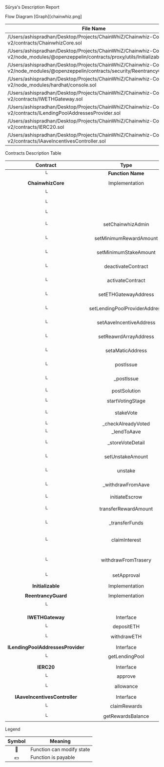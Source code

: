  Sūrya's Description Report

 Flow Diagram
 [Graph][chainwhiz.png]


|  File Name  |  SHA-1 Hash  |
|-------------|--------------|
| /Users/ashispradhan/Desktop/Projects/ChainWhiZ/Chainwhiz-Contract-v2/contracts/ChainwhizCore.sol | b32c10ddaa1cda68ad9ef5b6d2f791a6c132da4f |
| /Users/ashispradhan/Desktop/Projects/ChainWhiZ/Chainwhiz-Contract-v2/node_modules/@openzeppelin/contracts/proxy/utils/Initializable.sol | 3b684c30ed2ad0aed9baceb3fdcc6523e0279e8d |
| /Users/ashispradhan/Desktop/Projects/ChainWhiZ/Chainwhiz-Contract-v2/node_modules/@openzeppelin/contracts/security/ReentrancyGuard.sol | 6372eddb504565dc1944c647c13c075cffcaa2f7 |
| /Users/ashispradhan/Desktop/Projects/ChainWhiZ/Chainwhiz-Contract-v2/node_modules/hardhat/console.sol | ba36558e776f482d532a19c9857446aeaec0f0ca |
| /Users/ashispradhan/Desktop/Projects/ChainWhiZ/Chainwhiz-Contract-v2/contracts/IWETHGateway.sol | e2b297dd5868a9f044882766ee15d51d08701307 |
| /Users/ashispradhan/Desktop/Projects/ChainWhiZ/Chainwhiz-Contract-v2/contracts/ILendingPoolAddressesProvider.sol | c8737b8fbf52bd682679e44d5e534297bff6d716 |
| /Users/ashispradhan/Desktop/Projects/ChainWhiZ/Chainwhiz-Contract-v2/contracts/IERC20.sol | 273beb3eccf3d4133c376d16bf492f9908cea537 |
| /Users/ashispradhan/Desktop/Projects/ChainWhiZ/Chainwhiz-Contract-v2/contracts/IAaveIncentivesController.sol | 2a52365922c289b9dd9dddc25bc1544b9fb13e88 |


 Contracts Description Table


|  Contract  |         Type        |       Bases      |                  |                 |
|:----------:|:-------------------:|:----------------:|:----------------:|:---------------:|
|     └      |  **Function Name**  |  **Visibility**  |  **Mutability**  |  **Modifiers**  |
||||||
| **ChainwhizCore** | Implementation | ReentrancyGuard |||
| └ | <Fallback> | External ❗️ | 🛑  |NO❗️ |
| └ | <Receive Ether> | External ❗️ |  💵 |NO❗️ |
| └ | <Constructor> | Public ❗️ | 🛑  | ReentrancyGuard |
| └ | setChainwhizAdmin | External ❗️ | 🛑  | onlyChainwhizAdmin onlyActiveContract |
| └ | setMinimumRewardAmount | External ❗️ | 🛑  | onlyChainwhizAdmin onlyActiveContract |
| └ | setMinimumStakeAmount | External ❗️ | 🛑  | onlyChainwhizAdmin onlyActiveContract |
| └ | deactivateContract | External ❗️ | 🛑  | onlyChainwhizAdmin onlyActiveContract |
| └ | activateContract | External ❗️ | 🛑  | onlyChainwhizAdmin onlyDeactiveContract |
| └ | setETHGatewayAddress | External ❗️ | 🛑  | onlyChainwhizAdmin onlyActiveContract |
| └ | setLendingPoolProviderAddress | External ❗️ | 🛑  | onlyChainwhizAdmin onlyActiveContract |
| └ | setAaveIncentiveAddress | External ❗️ | 🛑  | onlyChainwhizAdmin onlyActiveContract |
| └ | setReawrdArrayAddress | External ❗️ | 🛑  | onlyChainwhizAdmin onlyActiveContract |
| └ | setaMaticAddress | External ❗️ | 🛑  | onlyChainwhizAdmin onlyActiveContract |
| └ | postIssue | Public ❗️ |  💵 | onlyActiveContract nonReentrant |
| └ | _postIssue | Private 🔐 | 🛑  | onlyActiveContract nonReentrant |
| └ | postSolution | Public ❗️ | 🛑  | onlyActiveContract |
| └ | startVotingStage | Public ❗️ | 🛑  | onlyActiveContract |
| └ | stakeVote | External ❗️ | 🛑  | onlyActiveContract nonReentrant |
| └ | _checkAlreadyVoted | Private 🔐 |   | onlyActiveContract |
| └ | _lendToAave | Private 🔐 | 🛑  | nonReentrant |
| └ | _storeVoteDetail | Private 🔐 | 🛑  | onlyActiveContract nonReentrant |
| └ | setUnstakeAmount | External ❗️ | 🛑  | onlyActiveContract onlyChainwhizAdmin |
| └ | unstake | External ❗️ | 🛑  | onlyActiveContract nonReentrant |
| └ | _withdrawFromAave | Private 🔐 | 🛑  | onlyActiveContract nonReentrant |
| └ | initiateEscrow | External ❗️ | 🛑  | onlyActiveContract |
| └ | transferRewardAmount | External ❗️ | 🛑  | onlyActiveContract nonReentrant |
| └ | _transferFunds | Private 🔐 | 🛑  | onlyActiveContract nonReentrant |
| └ | claimInterest | External ❗️ | 🛑  | onlyActiveContract onlyChainwhizAdmin nonReentrant |
| └ | withdrawFromTrasery | External ❗️ | 🛑  | onlyActiveContract onlyChainwhizAdmin nonReentrant |
| └ | setApproval | Public ❗️ | 🛑  |NO❗️ |
||||||
| **Initializable** | Implementation |  |||
||||||
| **ReentrancyGuard** | Implementation |  |||
| └ | <Constructor> | Public ❗️ | 🛑  |NO❗️ |
||||||
||||||
| **IWETHGateway** | Interface |  |||
| └ | depositETH | External ❗️ |  💵 |NO❗️ |
| └ | withdrawETH | External ❗️ | 🛑  |NO❗️ |
||||||
| **ILendingPoolAddressesProvider** | Interface |  |||
| └ | getLendingPool | External ❗️ |   |NO❗️ |
||||||
| **IERC20** | Interface |  |||
| └ | approve | External ❗️ | 🛑  |NO❗️ |
| └ | allowance | External ❗️ |   |NO❗️ |
||||||
| **IAaveIncentivesController** | Interface |  |||
| └ | claimRewards | External ❗️ | 🛑  |NO❗️ |
| └ | getRewardsBalance | External ❗️ |   |NO❗️ |


 Legend

|  Symbol  |  Meaning  |
|:--------:|-----------|
|    🛑    | Function can modify state |
|    💵    | Function is payable |
